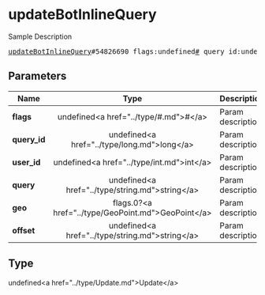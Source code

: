 # updateBotInlineQuery

Sample Description

<pre>
<a href="../constructor/updateBotInlineQuery.md">updateBotInlineQuery</a>#54826690 flags:undefined<a href="../type/#.md">#</a> query_id:undefined<a href="../type/long.md">long</a> user_id:undefined<a href="../type/int.md">int</a> query:undefined<a href="../type/string.md">string</a> geo:flags.0?<a href="../type/GeoPoint.md">GeoPoint</a> offset:undefined<a href="../type/string.md">string</a> = undefined<a href="../type/Update.md">Update</a>;
</pre>

## Parameters

| Name | Type | Description |
|------|:----:|-------------|
| **flags** | undefined&lt;a href=&#34;../type/#.md&#34;&gt;#&lt;/a&gt; | Param description |
| **query_id** | undefined&lt;a href=&#34;../type/long.md&#34;&gt;long&lt;/a&gt; | Param description |
| **user_id** | undefined&lt;a href=&#34;../type/int.md&#34;&gt;int&lt;/a&gt; | Param description |
| **query** | undefined&lt;a href=&#34;../type/string.md&#34;&gt;string&lt;/a&gt; | Param description |
| **geo** | flags.0?&lt;a href=&#34;../type/GeoPoint.md&#34;&gt;GeoPoint&lt;/a&gt; | Param description |
| **offset** | undefined&lt;a href=&#34;../type/string.md&#34;&gt;string&lt;/a&gt; | Param description |

## Type

undefined&lt;a href=&#34;../type/Update.md&#34;&gt;Update&lt;/a&gt;
